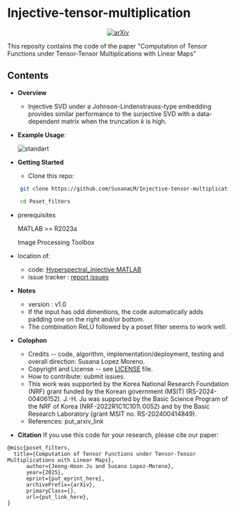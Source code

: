 # Injective-tensor-multiplication
<p align="center"><a href="put_link_here"><img src='https://img.shields.io/badge/arXiv-Paper-red?logo=arxiv&logoColor=white' alt='arXiv'></a>

This reposity contains the code of the paper "Computation of Tensor Functions under Tensor-Tensor Multiplications with Linear Maps"
## Contents


* **Overview**
  - Injective SVD under a Johnson-Lindenstrauss-type embedding provides similar performance to the surjective SVD with a data-dependent matrix when the truncation $k$ is high.

    
 
* **Example Usage**: 

  ![standart](img/table.png)



* **Getting Started**
  - Clone this repo:
```bash 
    git clone https://github.com/SusanaLM/Injective-tensor-multiplication.git

    cd Poset_filters
```    

  - prerequisites

    MATLAB >= R2023a
       
    Image Processing Toolbox

  - location of:
    - code: [Hyperspectral_injective MATLAB](ex_hyperspectral_injective.py)
    - issue tracker : [report issues](https://github.com/SusanaLM/Injective-tensor-multiplication/issues)



* **Notes**
  - version : v1.0
  - If the input has odd dimentions, the code automatically adds padding one on the right and/or bottom.
  - The combination ReLU followed by a poset filter seems to work well.



* **Colophon**
  - Credits -- code, algorithm, implementation/deployment, testing and overall direction: Susana Lopez Moreno.
  - Copyright and License -- see [LICENSE]([https://github.com/SusanaLM/Injective-tensor-multiplication?tab=MIT-1-ov-file]) file.
  - How to contribute: submit issues.
  - This work was supported by the Korea National Research Foundation (NRF) grant funded by the Korean government (MSIT) (RS-2024-00406152). J.-H. Ju was supported by the Basic Science Program of the NRF of Korea (NRF-2022R1C1C101\\ 0052) and by the Basic Research Laboratory (grant MSIT no. RS-202400414849).
  - References:  put_arxiv_link
  
* **Citation**
If you use this code for your research, please cite our paper:

```
@misc{poset_filters,
  title={Computation of Tensor Functions under Tensor-Tensor Multiplications with Linear Maps}, 
      author={Jeong-Hoon Ju and Susana Lopez-Moreno},
      year={2025},
      eprint={put_eprint_here},
      archivePrefix={arXiv},
      primaryClass={},
      url={put_link_here}, 
}
```
